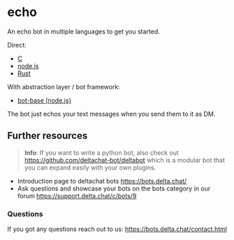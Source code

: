# echo
An echo bot in multiple languages to get you started.

Direct:

- [C](./c)
- [node.js](./nodejs)
- [Rust](./rust)

With abstraction layer / bot framework:

- [bot-base (node.js)](./nodejs_bot_base)

The bot just echos your text messages when you send them to it as DM.


## Further resources

> **Info**: If you want to write a python bot, also check out https://github.com/deltachat-bot/deltabot which is a modular bot that you can expand easily with your own plugins.


- Introduction page to deltachat bots https://bots.delta.chat/
- Ask questions and showcase your bots on the bots category in our forum https://support.delta.chat/c/bots/9

### Questions

If you got any questions reach out to us: https://bots.delta.chat/contact.html
